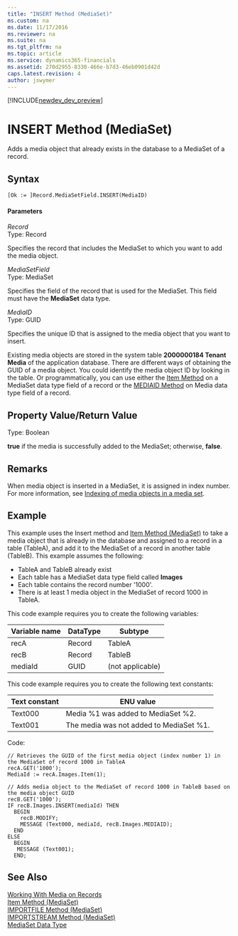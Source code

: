 ```yaml
---
title: "INSERT Method (MediaSet)"
ms.custom: na
ms.date: 11/17/2016
ms.reviewer: na
ms.suite: na
ms.tgt_pltfrm: na
ms.topic: article
ms.service: dynamics365-financials
ms.assetid: 270d2955-8330-466e-b7d3-46eb0901d42d
caps.latest.revision: 4
author: jswymer
---
```


[!INCLUDE[newdev_dev_preview](../includes/newdev_dev_preview.md)]

# INSERT Method (MediaSet)
Adds a media object that already exists in the database to a MediaSet of a record.

## Syntax  

```  
[Ok := ]Record.MediaSetField.INSERT(MediaID)  
```  

#### Parameters  
*Record*  
Type: Record  

Specifies the record that includes the MediaSet to which you want to add the media object.  

*MediaSetField*  
Type: MediaSet  

Specifies the field of the record that is used for the MediaSet. This field must have the **MediaSet** data type.  

*MediaID*  
Type: GUID  

Specifies the unique ID that is assigned to the media object that you want to insert.

Existing media objects are stored in the system table **2000000184 Tenant Media** of the application database. There are different ways of obtaining the GUID of a media object. You could identify the media object ID by looking in the table. Or programmatically, you can use either the [Item Method](devenv-Item-Method-MediaSet.md) on a MediaSet data type field of a record or the [MEDIAID Method](devenv-MEDIAID-Method-Media.md) on Media data type field of a record.

## Property Value/Return Value  
Type: Boolean  

**true** if the media is successfully added to the MediaSet; otherwise, **false**.

## Remarks  
When media object is inserted in a MediaSet, it is assigned in index number. For more information, see [Indexing of media objects in a media set](../devenv-working-with-media-on-records.md#Indexing).

## <a name="InsertMediaExample"></a> Example  
This example uses the Insert method and [Item Method \(MediaSet\)](devenv-Item-Method-MediaSet.md) to take a media object that is already in the database and assigned to a record in a table (TableA), and add it to the MediaSet of a record in another table (TableB). This example assumes the following:

-   TableA and TableB already exist
-   Each table has a MediaSet data type field called **Images**
-   Each table contains the record number '1000'.
-   There is at least 1 media object in the MediaSet of record 1000 in TableA.

This code example requires you to create the following variables:  

|Variable name|DataType|Subtype|  
|-------------------|--------------|-------------|  
|recA|Record|TableA|
|recB|Record|TableB|  
|mediaId|GUID|(not applicable) |


This code example requires you to create the following text constants:  

|Text constant|ENU value|  
|-------------------|---------------|  
|Text000|Media %1 was added to MediaSet %2.|
|Text001|The media was not added to MediaSet %1.|

Code:
```  
// Retrieves the GUID of the first media object (index number 1) in the MediaSet of record 1000 in TableA
recA.GET('1000');  
MediaId := recA.Images.Item(1);

// Adds media object to the MediaSet of record 1000 in TableB based on the media object GUID
recB.GET('1000');
IF recB.Images.INSERT(mediaId) THEN
  BEGIN
    recB.MODIFY;    
    MESSAGE (Text000, mediaId, recB.Images.MEDIAID);
  END
ELSE
  BEGIN
   MESSAGE (Text001);
  END;
```  

## See Also  
[Working With Media on Records](../devenv-working-with-media-on-records.md)  
[Item Method \(MediaSet\)](devenv-Item-Method-MediaSet.md)  
[IMPORTFILE Method \(MediaSet\)](devenv-IMPORTFILE-Method-MediaSet.md)   
[IMPORTSTREAM Method \(MediaSet\)](devenv-IMPORTSTREAM-Method-MediaSet.md)   
[MediaSet Data Type](../datatypes/devenv-MediaSet-Data-Type.md)
